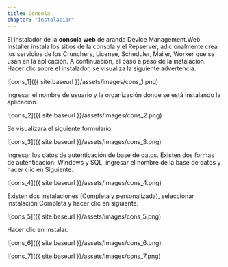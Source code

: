 ```yaml
---
title: Consola
chapter: "instalacion"
---
```


El instalador de la **consola web** de aranda Device Management.Web. Installer instala los sitios de la consola y el Repserver, adicionalmente crea los servicios de los Crunchers, License, Scheduler, Mailer, Worker que se usan en la aplicación. A continuación, el paso a paso de la instalación. Hacer clic sobre el instalador, se visualiza la siguiente advertencia.


![cons_1]({{ site.baseurl }}/assets/images/cons_1.png)


Ingresar el nombre de usuario y la organización donde se está instalando la aplicación.


![cons_2]({{ site.baseurl }}/assets/images/cons_2.png)


Se visualizará el siguiente formulario:


![cons_3]({{ site.baseurl }}/assets/images/cons_3.png)


Ingresar los datos de autenticación de base de datos. Existen dos formas de autenticación: Windows y SQL, ingresar el nombre de la base de datos y hacer clic en Siguiente.


![cons_4]({{ site.baseurl }}/assets/images/cons_4.png)

Existen dos instalaciones (Completa y personalizada), seleccionar instalación Completa y hacer clic en siguiente.


![cons_5]({{ site.baseurl }}/assets/images/cons_5.png)


Hacer clic en Instalar.


![cons_6]({{ site.baseurl }}/assets/images/cons_6.png)


![cons_7]({{ site.baseurl }}/assets/images/cons_7.png)
